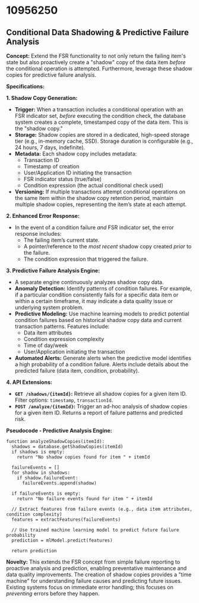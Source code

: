 # 10956250

## Conditional Data Shadowing & Predictive Failure Analysis

**Concept:** Extend the FSR functionality to not only return the failing item's state but also proactively create a "shadow" copy of the data item *before* the conditional operation is attempted.  Furthermore, leverage these shadow copies for predictive failure analysis.

**Specifications:**

**1. Shadow Copy Generation:**

*   **Trigger:** When a transaction includes a conditional operation with an FSR indicator set, *before* executing the condition check, the database system creates a complete, timestamped copy of the data item. This is the "shadow copy."
*   **Storage:** Shadow copies are stored in a dedicated, high-speed storage tier (e.g., in-memory cache, SSD). Storage duration is configurable (e.g., 24 hours, 7 days, indefinite).
*   **Metadata:**  Each shadow copy includes metadata:
    *   Transaction ID
    *   Timestamp of creation
    *   User/Application ID initiating the transaction
    *   FSR indicator status (true/false)
    *   Condition expression (the actual conditional check used)
*   **Versioning:** If multiple transactions attempt conditional operations on the same item within the shadow copy retention period, maintain multiple shadow copies, representing the item’s state at each attempt.

**2. Enhanced Error Response:**

*   In the event of a condition failure *and* FSR indicator set, the error response includes:
    *   The failing item’s current state.
    *   A pointer/reference to the *most recent* shadow copy created *prior* to the failure.
    *   The condition expression that triggered the failure.

**3. Predictive Failure Analysis Engine:**

*   A separate engine continuously analyzes shadow copy data.
*   **Anomaly Detection:** Identify patterns of condition failures. For example, if a particular condition consistently fails for a specific data item or within a certain timeframe, it may indicate a data quality issue or underlying system problem.
*   **Predictive Modeling:** Use machine learning models to predict potential condition failures based on historical shadow copy data and current transaction patterns.  Features include:
    *   Data item attributes
    *   Condition expression complexity
    *   Time of day/week
    *   User/Application initiating the transaction
*   **Automated Alerts:** Generate alerts when the predictive model identifies a high probability of a condition failure.  Alerts include details about the predicted failure (data item, condition, probability).

**4. API Extensions:**

*   **`GET /shadows/{itemId}`:** Retrieve all shadow copies for a given item ID.  Filter options: `timestamp`, `transactionId`.
*   **`POST /analyze/{itemId}`:** Trigger an ad-hoc analysis of shadow copies for a given item ID.  Returns a report of failure patterns and predicted risk.

**Pseudocode - Predictive Analysis Engine:**

```
function analyzeShadowCopies(itemId):
  shadows = database.getShadowCopies(itemId)
  if shadows is empty:
    return "No shadow copies found for item " + itemId

  failureEvents = []
  for shadow in shadows:
    if shadow.failureEvent:
      failureEvents.append(shadow)

  if failureEvents is empty:
    return "No failure events found for item " + itemId

  // Extract features from failure events (e.g., data item attributes, condition complexity)
  features = extractFeatures(failureEvents)

  // Use trained machine learning model to predict future failure probability
  prediction = mlModel.predict(features)

  return prediction
```

**Novelty:** This extends the FSR concept from simple failure reporting to proactive analysis and prediction, enabling preventative maintenance and data quality improvements. The creation of shadow copies provides a "time machine" for understanding failure causes and predicting future issues.  Existing systems focus on immediate error handling; this focuses on *preventing* errors before they happen.